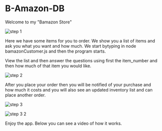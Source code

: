 # B-Amazon-DB

Welcome to my "Bamazon Store"

![step 1](https://user-images.githubusercontent.com/47338487/57586018-482c1400-74bd-11e9-8562-c5a1447e4d75.JPG)

Here we have some items for you to order. We show you a list of items and ask you what you want and how much.
We start bytyping in node bamazonCustomer.js and then the program starts.

View the list and then answer the questions using first the item_number and then how much of that item you would like.

![step 2](https://user-images.githubusercontent.com/47338487/57586029-7f9ac080-74bd-11e9-9f52-387a3df96600.JPG)

After you place your order then you will be notified of your purchase and how much it costs and you will also see an updated inventory list and can place another order.

![step 3](https://user-images.githubusercontent.com/47338487/57586051-e28c5780-74bd-11e9-9c2a-33d86630e871.JPG)

![step 3 2](https://user-images.githubusercontent.com/47338487/57586050-dd2f0d00-74bd-11e9-9a10-b68a611fca6e.JPG)

Enjoy the app. Below you can see a video of how it works.

